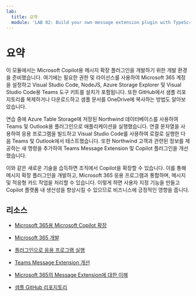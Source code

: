 ```yaml
---
lab:
  title: 요약
  module: 'LAB 02: Build your own message extension plugin with TypeScript (TS) for Microsoft Copilot'
---
```


# 요약

이 모듈에서는 Microsoft Copilot용 메시지 확장 플러그인을 개발하기 위한 개발 환경을 준비했습니다. 여기에는 필요한 권한 및 라이선스를 사용하여 Microsoft 365 계정을 설정하고 Visual Studio Code, NodeJS, Azure Storage Explorer 및 Visual Studio Code용 Teams 도구 키트를 설치가 포함됩니다. 또한 GitHub에서 샘플 리포지토리를 복제하거나 다운로드하고 샘플 문서를 OneDrive에 복사하는 방법도 알아보았습니다.

연습 중에 Azure Table Storage에 저장된 Northwind 데이터베이스를 사용하여 Teams 및 Outlook용 플러그인으로 애플리케이션을 실행했습니다. 연결 문자열을 사용하여 응용 프로그램을 빌드하고 Visual Studio Code를 사용하여 로컬로 실행한 다음 Teams 및 Outlook에서 테스트했습니다. 또한 Northwind 고객과 관련된 정보를 제공하는 새 명령을 추가하여 Teams Message Extension 및 Copilot 플러그인을 개선했습니다.

이와 같은 새로운 기술을 습득하면 조직에서 Copilot을 확장할 수 있습니다. 이를 통해 메시지 확장 플러그인을 개발하고, Microsoft 365 응용 프로그램과 통합하며, 메시지 및 적응형 카드 작업을 처리할 수 있습니다. 이렇게 하면 사용자 지정 기능을 만들고 Copilot 플랫폼 내 생산성을 향상시킬 수 있으므로 비즈니스에 긍정적인 영향을 줍니다.

## 리소스

- [Microsoft 365용 Microsoft Copilot 확장](https://learn.microsoft.com/microsoft-365-copilot/extensibility/)

- [Microsoft 365 개발](https://learn.microsoft.com/learn/modules/m365-setup-dev-environment/)

- [플러그인으로 응용 프로그램 실행](https://learn.microsoft.com/azure/bot-service/bot-builder-howto-deploy-azure)

- [Teams Message Extension 개선](https://learn.microsoft.com/microsoftteams/platform/messaging-extensions/what-are-messaging-extensions)

- [Microsoft 365의 Message Extension에 대한 이해](https://learn.microsoft.com/microsoftteams/platform/messaging-extensions/how-do-they-work)

- [샘플 GitHub 리포지토리](https://github.com/OfficeDev/Copilot-for-M365-Plugins-Samples/tree/main/samples/msgext-northwind-inventory-ts)